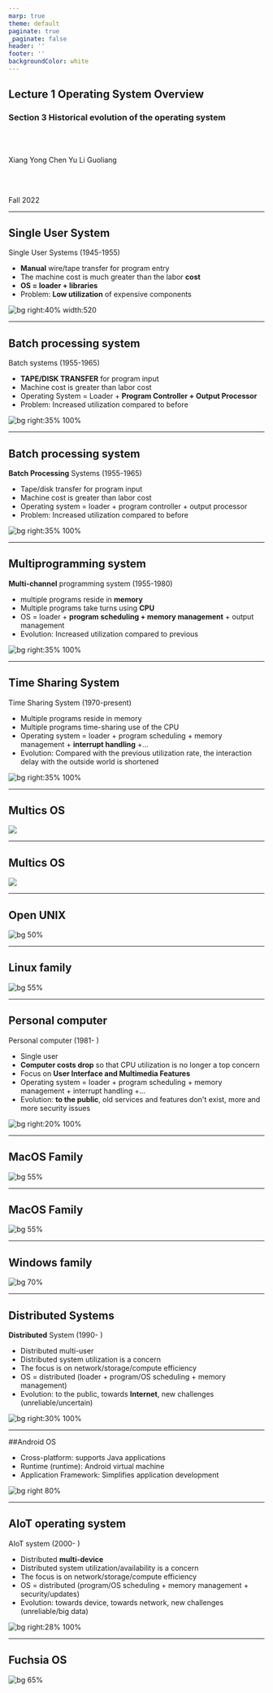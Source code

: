 ```yaml
---
marp: true
theme: default
paginate: true
_paginate: false
header: ''
footer: ''
backgroundColor: white
---
```


<!-- theme: gaia -->
<!-- page_number: true -->
<!-- _class: lead -->

## Lecture 1 Operating System Overview

### Section 3 Historical evolution of the operating system

<br>
<br>

Xiang Yong Chen Yu Li Guoliang

<br>
<br>

Fall 2022

---

## Single User System

Single User Systems (1945-1955)

- **Manual** wire/tape transfer for program entry
- The machine cost is much greater than the labor **cost**
- **OS = loader + libraries**
- Problem: **Low utilization** of expensive components

![bg right:40% width:520](./figs/history-single-user-system.png)

---

## Batch processing system

Batch systems (1955-1965)

- **TAPE/DISK TRANSFER** for program input
- Machine cost is greater than labor cost
- Operating System = Loader + **Program Controller + Output Processor**
- Problem: Increased utilization compared to before

![bg right:35% 100%](./figs/history-batch-processing.png)

---

## Batch processing system

**Batch Processing** Systems (1955-1965)

- Tape/disk transfer for program input
- Machine cost is greater than labor cost
- Operating system = loader + program controller + output processor
- Problem: Increased utilization compared to before

![bg right:35% 100%](./figs/history-batch-process-graph.png)

---

## Multiprogramming system

**Multi-channel** programming system (1955-1980)

- multiple programs reside in **memory**
- Multiple programs take turns using **CPU**
- OS = loader + **program scheduling + memory management** + output management
- Evolution: Increased utilization compared to previous

![bg right:35% 100%](./figs/history-multiprogramming.png)

---

## Time Sharing System

Time Sharing System (1970-present)
- Multiple programs reside in memory
- Multiple programs time-sharing use of the CPU
- Operating system = loader + program scheduling + memory management + **interrupt handling** +...
- Evolution: Compared with the previous utilization rate, the interaction delay with the outside world is shortened

![bg right:35% 100%](./figs/history-timesharing.png)

---
## Multics OS

![](./figs/history-multics.png)

---
## Multics OS

![](./figs/multics-intro.png)

---
## Open UNIX

![bg 50%](./figs/unix-family.png)


---
## Linux family

![bg 55%](./figs/linux-family.png)

---
## Personal computer

Personal computer (1981- )
- Single user
- **Computer costs drop** so that CPU utilization is no longer a top concern
- Focus on **User Interface and Multimedia Features**
- Operating system = loader + program scheduling + memory management + interrupt handling +...
- Evolution: **to the public**, old services and features don't exist, more and more security issues

![bg right:20% 100%](./figs/history-pc.png)

---
## MacOS Family

![bg 55%](./figs/macos-family.png)

---
## MacOS Family

![bg 55%](./figs/macos-family-history.png)

---
## Windows family

![bg 70%](./figs/windows-family.png)

---
## Distributed Systems

**Distributed** System (1990- )
- Distributed multi-user
- Distributed system utilization is a concern
- The focus is on network/storage/compute efficiency
- OS = distributed (loader + program/OS scheduling + memory management)
- Evolution: to the public, towards **Internet**, new challenges (unreliable/uncertain)

![bg right:30% 100%](./figs/history-ds.png)

---
##Android OS
- Cross-platform: supports Java applications
- Runtime (runtime): Android virtual machine
- Application Framework: Simplifies application development


![bg right 80%](./figs/android-system-architecture.png)

---
## AIoT operating system

AIoT system (2000- )
- Distributed **multi-device**
- Distributed system utilization/availability is a concern
- The focus is on network/storage/compute efficiency
- OS = distributed (program/OS scheduling + memory management + security/updates)
- Evolution: towards device, towards network, new challenges (unreliable/big data)


![bg right:28% 100%](./figs/history-aiot.png)

---
## Fuchsia OS

![bg 65%](./figs/fuchsia-os-intro.png)